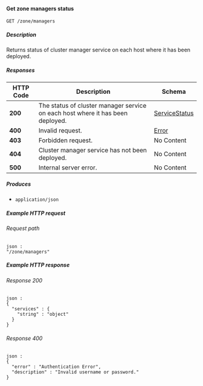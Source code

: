 
<a name="get_zone_managers"></a>
#### Get zone managers status
```
GET /zone/managers
```


##### Description
Returns status of cluster manager service on each host where it has been
deployed.


##### Responses

|HTTP Code|Description|Schema|
|---|---|---|
|**200**|The status of cluster manager service on each host where it has been deployed.|[ServiceStatus](../definitions/ServiceStatus.md#servicestatus)|
|**400**|Invalid request.|[Error](../definitions/Error.md#error)|
|**403**|Forbidden request.|No Content|
|**404**|Cluster manager service has not been deployed.|No Content|
|**500**|Internal server error.|No Content|


##### Produces

* `application/json`


##### Example HTTP request

###### Request path
```
json :
"/zone/managers"
```


##### Example HTTP response

###### Response 200
```
json :
{
  "services" : {
    "string" : "object"
  }
}
```


###### Response 400
```
json :
{
  "error" : "Authentication Error",
  "description" : "Invalid username or password."
}
```



